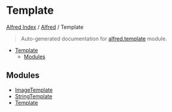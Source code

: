 # Template

[Alfred Index](../../README.md#alfred-index) /
[Alfred](../index.md#alfred) /
Template

> Auto-generated documentation for [alfred.template](../../../alfred/template/__init__.py) module.

- [Template](#template)
  - [Modules](#modules)

## Modules

- [ImageTemplate](./image_template.md)
- [StringTemplate](./string_template.md)
- [Template](./template.md)